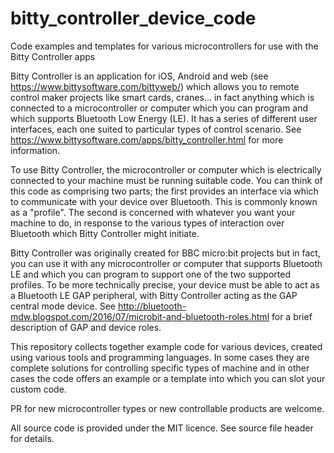 # bitty_controller_device_code

Code examples and templates for various microcontrollers for use with the Bitty Controller apps

Bitty Controller is an application for iOS, Android and web (see https://www.bittysoftware.com/bittyweb/) which allows you to remote control maker projects like smart cards, cranes... in fact anything which is connected to a microcontroller or computer which you can program and which supports Bluetooth Low Energy (LE). It has a series of different user interfaces, each one suited to particular types of control scenario. See https://www.bittysoftware.com/apps/bitty_controller.html for more information.

To use Bitty Controller, the microcontroller or computer which is electrically connected to your machine must be running suitable code. You can think of this code as comprising two parts; the first provides an interface via which to communicate with your device over Bluetooth. This is commonly known as a "profile". The second is concerned with whatever you want your machine to do, in response to the various types of interaction over Bluetooth which Bitty Controller might initiate.

Bitty Controller was originally created for BBC micro:bit projects but in fact, you can use it with any microcontroller or computer that supports Bluetooth LE and which you can program to support one of the two supported profiles. To be more technically precise, your device must be able to act as a Bluetooth LE GAP peripheral, with Bitty Controller acting as the GAP central mode device. See http://bluetooth-mdw.blogspot.com/2016/07/microbit-and-bluetooth-roles.html for a brief description of GAP and device roles.

This repository collects together example code for various devices, created using various tools and programming languages. In some cases they are complete solutions for controlling specific types of machine and in other cases the code offers an example or a template into which you can slot your custom code.

PR for new microcontroller types or new controllable products are welcome.

All source code is provided under the MIT licence. See source file header for details.

